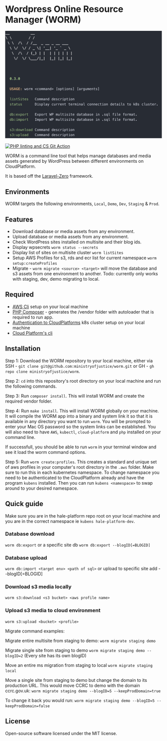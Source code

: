 # Wordpress Online Resource Manager (WORM)

![WORM cli interface](https://github.com/ministryofjustice/worm/blob/assets/screenshot.png)

[![PHP linting and CS Git Action](https://github.com/ministryofjustice/worm/actions/workflows/phplint.yml/badge.svg)](https://github.com/ministryofjustice/worm/actions/workflows/phplint.yml)

WORM is a command line tool that helps manage databases and media assets
generated by WordPress between different environments on CloudPlatform.

It is based off the [Laravel-Zero](https://laravel-zero.com/) framework.

## Environments

WORM targets the following environments, `Local`, `Demo`, `Dev`, `Staging` & `Prod`.

## Features

* Download database or media assets from any environment.
* Upload database or media assets from any environment.
* Check WordPress sites installed on multisite and their blog ids.
* Display wpsecrets `worm status --secrets`
* Display list of sites on multisite cluster `worm listSites`
* Setup AWS Profiles for s3, rds and ecr list for current namespace `worm setup:createProfiles`
* Migrate - `worm migrate <source> <target>` will move the database and s3
  assets from one environment to another. Todo: currently only works with
  staging, dev, demo migrating to local.

## Required

* [AWS
  Cli](https://docs.aws.amazon.com/cli/latest/userguide/getting-started-install.html) setup on your local machine
* [PHP Composer](https://getcomposer.org/) - generates the /vendor folder with
  autoloader that is required to run app.
* [Authentication to
  CloudPlatforms](https://user-guide.cloud-platform.service.justice.gov.uk/documentation/getting-started/kubectl-config.html) k8s cluster setup on your local machine
* [Cloud Platform's
  cli](https://user-guide.cloud-platform.service.justice.gov.uk/documentation/getting-started/cloud-platform-cli.html#cloud-platform-cli)

## Installation

Step 1: Download the WORM repository to your local machine, either
via SSH - `git clone git@github.com:ministryofjustice/worm.git` or
GH - `gh repo clone ministryofjustice/worm`.

Step 2: `cd` into this repository's root directory on your local machine and
run the following commands.

Step 3: Run `composer install`. This will install WORM and
create the required vendor folder.

Step 4: Run `make install`. This will install WORM globally on your machine.
It will compile the WORM app into a binary and system link it so that it
is available in any directory you want to run `worm`. You will be
prompted to enter your Mac OS password so the system links can be established.
You will also need to have `AWS`, `kubectl`, `cloud-platform` and
`php` installed on your command line.

If successfull, you should be able to run `worm` in your terminal window and
see it load the worm command options.

Step 5: Run `worm create:profiles`. This creates a standard and
unique set of aws profiles in your computer's root directory in the `.aws`
folder. Make sure to run this in each kubernetes namespace. To change namespace
you need to be authenticated to the CloudPlatform already and have the
program `kubens` installed. Then you can run `kubens <namespace>` to swap
around to your desired namespace.

## Quick guide

Make sure you are in the hale-platform repo root on your local machine and
you are in the correct namespace ie `kubens hale-platform-dev`.

### Database download

`worm db:export` or a specific site db `worm db:export --blogID[=BLOGID]`

### Database upload

`worm db:import <target env> <path of sql>` or upload to specific site add --blogID[=BLOGID]

### Download s3 media locally

`worm s3:download <s3 bucket> <aws profile name>`

### Upload s3 media to cloud environment

`worm s3:upload <bucket> <profile>`

Migrate command examples:

Migrate entire multisite from staging to demo:
`worm migrate staging demo`

Migrate single site from staging to demo
`worm migrate staging demo --blogID=2` (Every site has its own blogID)

Move an entire ms migration from staging to local
`worm migrate staging local`

Move a single site from staging to demo but change the domain to its production URL. This would move CCRC to demo with the domain ccrc.gov.uk:
`worm migrate staging demo --blogID=5 --keepProdDomain=true`

To change it back you would run:
`worm migrate staging demo --blogID=5 --keepProdDomain=false`

## License

Open-source software licensed under the MIT license.
